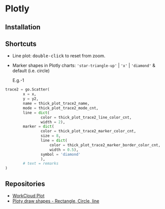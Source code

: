 # Plotly
## Installation


## Shortcuts
* Line plot: <kbd>double-click</kbd> to reset from zoom.
* Marker shapes in Plotly charts: `'star-triangle-up'` | `'x'` | `'diamond'` & default (i.e. circle)
	
	E.g.-1
```py
trace2 = go.Scatter(
        x = x,
        y = y2,
        name = thick_plot_trace2_name,
        mode = thick_plot_trace2_mode_cnt,
        line = dict(
                color = thick_plot_trace2_line_color_cnt,
                width = 2),
        marker = dict(
                color = thick_plot_trace2_marker_color_cnt,
                size = 8,
                line = dict(
                    color = thick_plot_trace2_marker_border_color_cnt,
                    width = 0.5),
                symbol = 'diamond'
                ),
        # text = remarks
)


```

## Repositories
* [WorkCloud Plot](https://github.com/PrashantSaikia/Wordcloud-in-Plotly)
* [Ploty draw shapes - Rectangle, Circle, line](https://help.plot.ly/documentation/python/shapes/)
